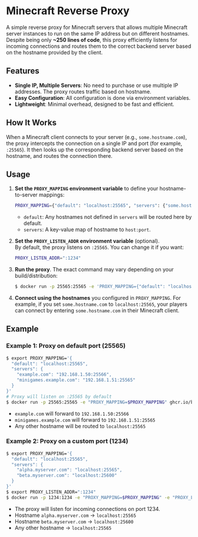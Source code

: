 # Minecraft Reverse Proxy

A simple reverse proxy for Minecraft servers that allows multiple Minecraft server instances to run on the same IP address but on different hostnames. Despite being only **~250 lines of code**, this proxy efficiently listens for incoming connections and routes them to the correct backend server based on the hostname provided by the client.


## Features

- **Single IP, Multiple Servers**: No need to purchase or use multiple IP addresses. The proxy routes traffic based on hostname.
- **Easy Configuration**: All configuration is done via environment variables.
- **Lightweight**: Minimal overhead, designed to be fast and efficient.

## How It Works

When a Minecraft client connects to your server (e.g., `some.hostname.com`), the proxy intercepts the connection on a single IP and port (for example, `:25565`). It then looks up the corresponding backend server based on the hostname, and routes the connection there.

## Usage

1. **Set the `PROXY_MAPPING` environment variable** to define your hostname-to-server mappings:

   ```bash
   PROXY_MAPPING={"default": "localhost:25565", "servers": {"some.hostname.com": "localhost:25565", "some.other.hostname.com": "localhost:1234"}}
   ```
    - `default`: Any hostnames not defined in `servers` will be routed here by default.
    - `servers`: A key-value map of hostname to `host:port`.

2. **Set the `PROXY_LISTEN_ADDR` environment variable** (optional).  
   By default, the proxy listens on `:25565`. You can change it if you want:

   ```bash
   PROXY_LISTEN_ADDR=":1234"
   ```

3. **Run the proxy**. The exact command may vary depending on your build/distribution:
   ```bash
   $ docker run -p 25565:25565 -e 'PROXY_MAPPING={"default": "localhost:25565", "servers": {"some.hostname.com": "localhost:25565", "some.other.hostname.com": "localhost:1234"}}' ghcr.io/bonnetn/minecraft-reverse-proxy:latest 
   ```

4. **Connect using the hostnames** you configured in `PROXY_MAPPING`. For example, if you set `some.hostname.com` to `localhost:25565`, your players can connect by entering `some.hostname.com` in their Minecraft client.

## Example

### Example 1: Proxy on default port (25565)

```bash
$ export PROXY_MAPPING='{
  "default": "localhost:25565",
  "servers": {
    "example.com": "192.168.1.50:25566",
    "minigames.example.com": "192.168.1.51:25565"
  }
}'
# Proxy will listen on :25565 by default
$ docker run -p 25565:25565 -e "PROXY_MAPPING=$PROXY_MAPPING" ghcr.io/bonnetn/minecraft-reverse-proxy:latest
```

- `example.com` will forward to `192.168.1.50:25566`
- `minigames.example.com` will forward to `192.168.1.51:25565`
- Any other hostname will be routed to `localhost:25565`

### Example 2: Proxy on a custom port (1234)

```bash
$ export PROXY_MAPPING='{
  "default": "localhost:25565",
  "servers": {
    "alpha.myserver.com": "localhost:25565",
    "beta.myserver.com": "localhost:25600"
  }
}'
$ export PROXY_LISTEN_ADDR=":1234"
$ docker run -p 1234:1234 -e "PROXY_MAPPING=$PROXY_MAPPING" -e "PROXY_LISTEN_ADDR=$PROXY_LISTEN_ADDR" ghcr.io/bonnetn/minecraft-reverse-proxy:latest
```

- The proxy will listen for incoming connections on port 1234.
- Hostname `alpha.myserver.com` -> `localhost:25565`
- Hostname `beta.myserver.com` -> `localhost:25600`
- Any other hostname -> `localhost:25565`

